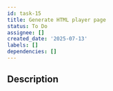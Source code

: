 ```yaml
---
id: task-15
title: Generate HTML player page
status: To Do
assignee: []
created_date: '2025-07-13'
labels: []
dependencies: []
---
```


## Description
